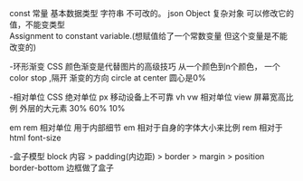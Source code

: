 const 常量
基本数据类型 字符串 不可改的。
json Object 复杂对象 可以修改它的值，不能变类型      
        Assignment to constant variable.(想赋值给了一个常数变量 但这个变量是不能改变的)

-环形渐变
  CSS 颜色渐变是代替图片的高级技巧
  从一个颜色到n个颜色， 一个color stop ,隔开
  渐变的方向 circle at center 圆心是0%

-相对单位
  CSS 绝对单位 px 移动设备上不可靠
  vh vw 相对单位  view 屏幕宽高比例 外层的大元素   30% 60% 10%

  em rem 相对单位 用于内部细节
  em 相对于自身的字体大小来比例
  rem 相对于html font-size

-盒子模型
  block 内容 > padding(内边距) > border > margin > position
  border-bottom 边框做了盒子